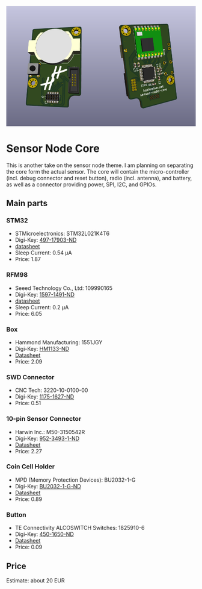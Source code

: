 ![kicad rendering of the sensor node core](pictures/sensor-node-core_rendering.png)

# Sensor Node Core

This is another take on the sensor node theme.
I am planning on separating the core form the actual sensor.
The core will contain the micro-controller (incl. debug connector and reset button), radio (incl. antenna), and battery, as well as a connector providing power, SPI, I2C, and GPIOs.

## Main parts

### STM32
  * STMicroelectronics: STM32L021K4T6
  * Digi-Key: [497-17903-ND](https://www.digikey.de/product-detail/de/stmicroelectronics/STM32L021K4T6/497-17903-ND)
  * [datasheet](http://www.st.com/content/ccc/resource/technical/document/datasheet/86/a6/5f/95/33/50/4e/d6/DM00206858.pdf/files/DM00206858.pdf/jcr:content/translations/en.DM00206858.pdf)
  * Sleep Current: 0.54 µA
  * Price: 1.87

### RFM98
  * Seeed Technology Co., Ltd: 109990165
  * Digi-Key: [1597-1491-ND](https://www.digikey.de/product-detail/de/seeed-technology-co-ltd/109990165/1597-1491-ND)
  * [datasheet](https://github.com/SeeedDocument/RFM95-98_LoRa_Module/blob/master/RFM95_96_97_98_DataSheet.pdf)
  * Sleep Current: 0.2 µA
  * Price: 6.05

### Box
  * Hammond Manufacturing: 1551JGY
  * Digi-Key: [HM1133-ND](https://www.digikey.de/product-detail/de/hammond-manufacturing/1551JGY/HM1133-ND/2094871)
  * [Datasheet](http://www.hammondmfg.com/pdf/1551J.pdf)
  * Price: 2.09

### SWD Connector
  * CNC Tech: 3220-10-0100-00
  * Digi-Key: [1175-1627-ND](https://www.digikey.de/product-detail/en/cnc-tech/3220-10-0100-00/1175-1627-ND/3883661)
  * Price: 0.51

### 10-pin Sensor Connector
  * Harwin Inc.: M50-3150542R
  * Digi-Key: [952-3493-1-ND](https://www.digikey.de/product-detail/en/harwin-inc/M50-3150542R/952-3493-1-ND/6797677)
  * [Datasheet](https://cdn.harwin.com/pdfs/M50-315R.pdf)
  * Price: 2.27

### Coin Cell Holder
  * MPD (Memory Protection Devices): BU2032-1-G
  * Digi-Key: [BU2032-1-G-ND](https://www.digikey.de/product-detail/en/mpd-memory-protection-devices/BU2032-1-G/BU2032-1-G-ND/2439519)
  * [Datasheet](http://www.memoryprotectiondevices.com/datasheets/BU2032-1-G-datasheet.pdf)
  * Price: 0.89

### Button
  * TE Connectivity ALCOSWITCH Switches: 1825910-6
  * Digi-Key: [450-1650-ND](https://www.digikey.de/product-detail/en/te-connectivity-alcoswitch-switches/1825910-6/450-1650-ND/1632536)
  * [Datasheet](https://www.te.com/commerce/DocumentDelivery/DDEController?Action=srchrtrv&DocNm=1825910&DocType=Customer+Drawing&DocLang=English)
  * Price: 0.09

## Price

Estimate: about 20 EUR
